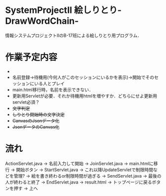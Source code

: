 # SystemProjectII 絵しりとり-DrawWordChain-
情報システムプロジェクトIIのB-17班による絵しりとり用プログラム．

# 作業予定内容
-
 - 名前登録→待機用(今何人がこのセッションにいるかを表示)→開始でそのセッションにいる人とプレイ
- main.html移行時，名前を表示できない．
 - 更新用Servletが必要．それか待機用htmlを増やすか．どちらにせよ更新用servlet必須？
- ~~文字判定~~
- ~~しりとり開始時の文字決定~~
- ~~CanvasのJsonデータ化~~
- ~~JsonデータのCanvas化~~

# 流れ
ActionServlet.java
->
名前入力して開始
->
JoinServlet.java
->
main.htmlに移行
->
開始ボタン
->
StartServlet.java
->
これ以降UpdateServletで制限時間などを管理?
->
絵を書き終わるor制限時間が過ぎる
->
SendServlet.java
->
最後の人が終わると終了
->
EndServlet.java
->
result.html
->
トップページに戻るボタンを押す
->
上へ
